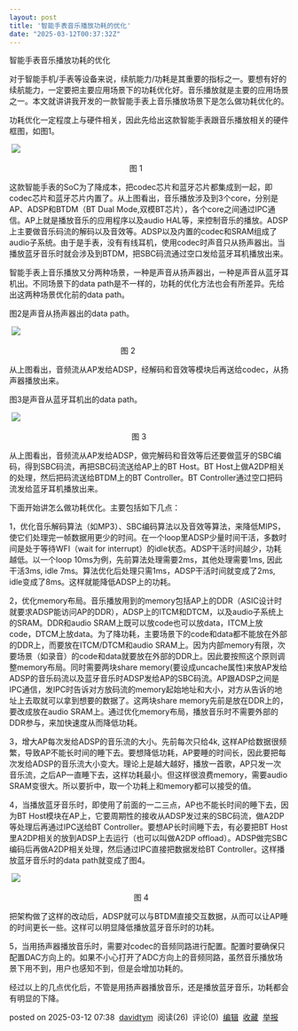 ```yaml
---
layout: post
title: '智能手表音乐播放功耗的优化'
date: "2025-03-12T00:37:32Z"
---
```

智能手表音乐播放功耗的优化

对于智能手机/手表等设备来说，续航能力/功耗是其重要的指标之一。要想有好的续航能力，一定要把主要应用场景下的功耗优化好。音乐播放就是主要的应用场景之一。本文就讲讲我开发的一款智能手表上音乐播放场景下是怎么做功耗优化的。

功耗优化一定程度上与硬件相关，因此先给出这款智能手表跟音乐播放相关的硬件框图，如图1。

 ![](https://img2024.cnblogs.com/blog/1181527/202503/1181527-20250310221145652-1506437195.png)

                                                       图 1

这款智能手表的SoC为了降成本，把codec芯片和蓝牙芯片都集成到一起，即codec芯片和蓝牙芯片内置了。从上图看出，音乐播放涉及到3个core，分别是AP、ADSP和BTDM（BT Dual Mode,双模BT芯片），各个core之间通过IPC通信。AP上就是播放音乐的应用程序以及audio HAL等，来控制音乐的播放。ADSP上主要做音乐码流的解码以及音效等。ADSP以及内置的codec和SRAM组成了audio子系统。由于是手表，没有有线耳机，使用codec时声音只从扬声器出。当播放蓝牙音乐时就会涉及到BTDM，把SBC码流通过空口发给蓝牙耳机播放出来。

智能手表上音乐播放又分两种场景，一种是声音从扬声器出，一种是声音从蓝牙耳机出。不同场景下的data path是不一样的，功耗的优化方法也会有所差异。先给出这两种场景优化前的data path。

图2是声音从扬声器出的data path。

 ![](https://img2024.cnblogs.com/blog/1181527/202503/1181527-20250310214900833-213335862.png)

                                                   图 2

从上图看出，音频流从AP发给ADSP，经解码和音效等模块后再送给codec，从扬声器播放出来。

图3是声音从蓝牙耳机出的data path。

 ![](https://img2024.cnblogs.com/blog/1181527/202503/1181527-20250310215151022-666166254.png)

                                                        图 3

从上图看出，音频流从AP发给ADSP，做完解码和音效等后还要做蓝牙的SBC编码，得到SBC码流，再把SBC码流送给AP上的BT Host。BT Host上做A2DP相关的处理，然后把码流送给BTDM上的BT Controller。BT Controller通过空口把码流发给蓝牙耳机播放出来。

下面开始讲怎么做功耗优化。主要包括如下几点：

1，优化音乐解码算法（如MP3）、SBC编码算法以及音效等算法，来降低MIPS，使它们处理完一帧数据用更少的时间。在一个loop里ADSP少量时间干活，多数时间是处于等待WFI（wait for interrupt）的idle状态。ADSP干活时间越少，功耗越低。以一个loop 10ms为例，先前算法处理需要2ms，其他处理需要1ms, 因此干活3ms, idle 7ms。算法优化后处理只需1ms，ADSP干活时间就变成了2ms, idle变成了8ms。这样就能降低ADSP上的功耗。

2，优化memory布局。音乐播放用到的memory包括AP上的DDR（ASIC设计时就要求ADSP能访问AP的DDR），ADSP上的ITCM和DTCM，以及audio子系统上的SRAM。DDR和audio SRAM上既可以放code也可以放data，ITCM上放code，DTCM上放data。为了降功耗，主要场景下的code和data都不能放在外部的DDR上，而要放在ITCM/DTCM和audio SRAM上。因为内部memory有限，次要场景（如录音）的code和data就要放在外部的DDR上。因此要按照这个原则调整memory布局。同时需要两块share memory(要设成uncache属性)来放AP发给ADSP的音乐码流以及蓝牙音乐时ADSP发给AP的SBC码流。AP跟ADSP之间是IPC通信，发IPC时告诉对方放码流的memory起始地址和大小，对方从告诉的地址上去取就可以拿到想要的数据了。这两块share memory先前是放在DDR上的，要改成放在audio SRAM上。通过优化memory布局，播放音乐时不需要外部的DDR参与，来加快速度从而降低功耗。

3，增大AP每次发给ADSP的音乐流的大小。先前每次只给4k, 这样AP给数据很频繁，导致AP不能长时间的睡下去。要想降低功耗，AP要睡的时间长，因此要把每次发给ADSP的音乐流大小变大。理论上是越大越好，播放一首歌，AP只发一次音乐流，之后AP一直睡下去，这样功耗最小。但这样很浪费memory，需要audio SRAM变很大。所以要折中，取一个功耗上和memory都可以接受的值。

4，当播放蓝牙音乐时，即使用了前面的一二三点，AP也不能长时间的睡下去，因为BT Host模块在AP上，它要周期性的接收从ADSP发过来的SBC码流，做A2DP等处理后再通过IPC送给BT Controller。要想AP长时间睡下去，有必要把BT Host里A2DP相关的放到ADSP上去运行（也可以叫做A2DP offload）。ADSP做完SBC编码后再做A2DP相关处理，然后通过IPC直接把数据发给BT Controller。这样播放蓝牙音乐时的data path就变成了图4。

 ![](https://img2024.cnblogs.com/blog/1181527/202503/1181527-20250310215828875-487235410.png)

                                                         图 4

把架构做了这样的改动后，ADSP就可以与BTDM直接交互数据，从而可以让AP睡的时间更长一些。这样可以明显降低播放蓝牙音乐时的功耗。

5，当用扬声器播放音乐时，需要对codec的音频同路进行配置。配置时要确保只配置DAC方向上的。如果不小心打开了ADC方向上的音频同路，虽然音乐播放场景下用不到，用户也感知不到，但是会增加功耗的。

经过以上的几点优化后，不管是用扬声器播放音乐，还是播放蓝牙音乐，功耗都会有明显的下降。

posted on 2025-03-12 07:38  [davidtym](https://www.cnblogs.com/talkaudiodev)  阅读(26)  评论(0)  [编辑](https://i.cnblogs.com/EditPosts.aspx?postid=18761500)  [收藏](javascript:void\(0\))  [举报](javascript:void\(0\))